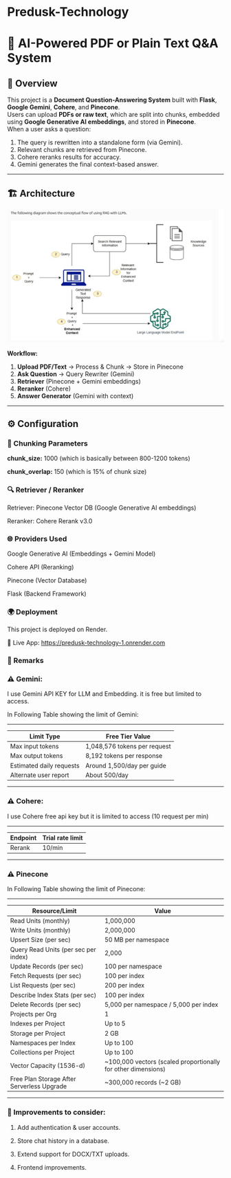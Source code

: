 # Predusk-Technology

# 📘 AI-Powered PDF or Plain Text Q&A System

## 🚀 Overview
This project is a **Document Question-Answering System** built with **Flask**, **Google Gemini**, **Cohere**, and **Pinecone**.  
Users can upload **PDFs or raw text**, which are split into chunks, embedded using **Google Generative AI embeddings**, and stored in **Pinecone**.  
When a user asks a question:
1. The query is rewritten into a standalone form (via Gemini).
2. Relevant chunks are retrieved from Pinecone.
3. Cohere reranks results for accuracy.
4. Gemini generates the final context-based answer.

---

## 🏗️ Architecture
![Architecture Diagram](./architecture.png) 

**Workflow:**
1. **Upload PDF/Text** → Process & Chunk → Store in Pinecone  
2. **Ask Question** → Query Rewriter (Gemini)  
3. **Retriever** (Pinecone + Gemini embeddings)  
4. **Reranker** (Cohere)  
5. **Answer Generator** (Gemini with context)  

---

## ⚙️ Configuration

### 📑 Chunking Parameters

**chunk_size:**  1000  (which is basically between 800-1200 tokens)

**chunk_overlap:** 150  (which is 15% of chunk size)


### 🔍 Retriever / Reranker
Retriever: Pinecone Vector DB (Google Generative AI embeddings)

Reranker: Cohere Rerank v3.0


### 🌐 Providers Used
Google Generative AI (Embeddings + Gemini Model)

Cohere API (Reranking)

Pinecone (Vector Database)

Flask (Backend Framework)



### 🌍 Deployment

This project is deployed on Render.

🔗 Live App: https://predusk-technology-1.onrender.com

### 📝 Remarks

### ⚠️ Gemini:
I use Gemini API KEY for LLM and Embedding. it is free but limited to access.

In Following Table showing the limit of Gemini:

-----------------------------------------------------------------
| Limit Type	              |    Free Tier Value                |
| ------------------------- | --------------------------------- |
| Max input tokens	        |    1,048,576 tokens per request   |
| Max output tokens	        |    8,192 tokens per response      |
| Estimated daily requests	|    Around 1,500/day per guide     | 
| Alternate user report	    |    About 500/day                  |
-----------------------------------------------------------------

### ⚠️ Cohere:

I use Cohere free api key but it is limited to access (10  request per min)

---------------------------------------
| Endpoint       |	Trial rate limit  |	
| -------------- | ------------------ |
| Rerank	       |  10/min            |
---------------------------------------

### ⚠️ Pinecone 

In Following Table showing the limit of Pinecone:

-------------------------------------------------------------------------------------------------------------------
| Resource/Limit                                 |  Value                                                          |
| ---------------------------------------------- | --------------------------------------------------------------  |
| Read Units (monthly)                           |  1,000,000                                                      |
| Write Units (monthly)                          |  2,000,000                                                      |
| Upsert Size (per sec)                          |  50 MB per namespace                                            |
| Query Read Units (per sec per index)           |  2,000                                                          |
| Update Records (per sec)                       |  100 per namespace                                              |
| Fetch Requests (per sec)                       |  100 per index                                                  |
| List Requests (per sec)                        |  200 per index                                                  |
| Describe Index Stats (per sec)                 |  100 per index                                                  |
| Delete Records (per sec)                       |  5,000 per namespace / 5,000 per index                          |
| Projects per Org                               |  1                                                              |
| Indexes per Project                            |  Up to 5                                                        |
| Storage per Project                            |  2 GB                                                           |
| Namespaces per Index                           |  Up to 100                                                      |
| Collections per Project                        |  Up to 100                                                      |
| Vector Capacity (1536-d)                       |  ~100,000 vectors (scaled proportionally for other dimensions)  |
| Free Plan Storage After Serverless Upgrade     |  ~300,000 records (~2 GB)                                       |
-------------------------------------------------------------------------------------------------------------------

### 🚀 Improvements to consider:

1. Add authentication & user accounts.

2. Store chat history in a database.

3. Extend support for DOCX/TXT uploads.

4. Frontend improvements.



